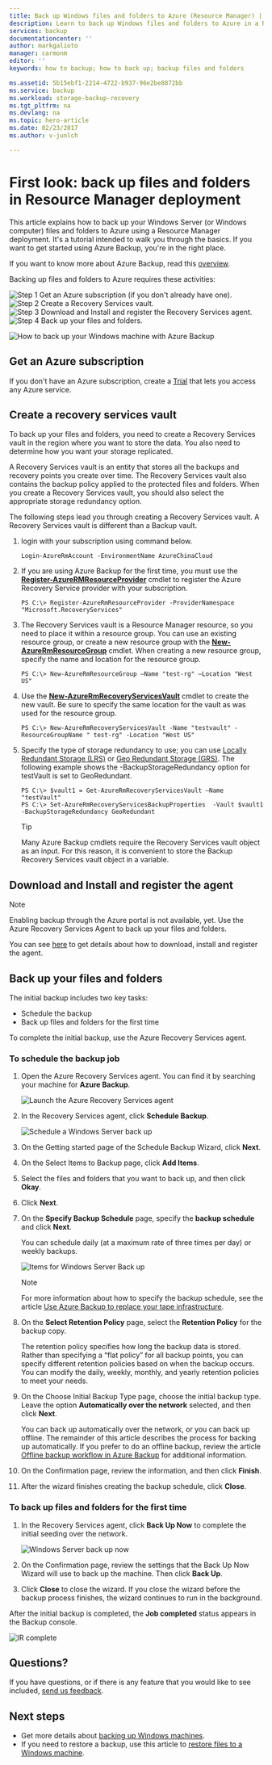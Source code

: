 ```yaml
---
title: Back up Windows files and folders to Azure (Resource Manager) | Microsoft Docs
description: Learn to back up Windows files and folders to Azure in a Resource Manager deployment.
services: backup
documentationcenter: ''
author: markgalioto
manager: carmonm
editor: ''
keywords: how to backup; how to back up; backup files and folders

ms.assetid: 5b15ebf1-2214-4722-b937-96e2be8872bb
ms.service: backup
ms.workload: storage-backup-recovery
ms.tgt_pltfrm: na
ms.devlang: na
ms.topic: hero-article
ms.date: 02/23/2017
ms.author: v-junlch

---
```

# First look: back up files and folders in Resource Manager deployment
This article explains how to back up your Windows Server (or Windows computer) files and folders to Azure using a Resource Manager deployment. It's a tutorial intended to walk you through the basics. If you want to get started using Azure Backup, you're in the right place.

If you want to know more about Azure Backup, read this [overview](./backup-introduction-to-azure-backup.md).

Backing up files and folders to Azure requires these activities:

![Step 1](./media/backup-try-azure-backup-in-10-mins/step-1.png) Get an Azure subscription (if you don't already have one).<br>
![Step 2](./media/backup-try-azure-backup-in-10-mins/step-2.png) Create a Recovery Services vault.<br>
![Step 3](./media/backup-try-azure-backup-in-10-mins/step-3.png) Download and Install and register the Recovery Services agent.<br>
![Step 4](./media/backup-try-azure-backup-in-10-mins/step-4.png) Back up your files and folders.

![How to back up your Windows machine with Azure Backup](./media/backup-try-azure-backup-in-10-mins/backup-process.png)

## Get an Azure subscription
If you don't have an Azure subscription, create a [Trial](/pricing/1rmb-trial/) that lets you access any Azure service.

## Create a recovery services vault
To back up your files and folders, you need to create a Recovery Services vault in the region where you want to store the data. You also need to determine how you want your storage replicated.

A Recovery Services vault is an entity that stores all the backups and recovery points you create over time. The Recovery Services vault also contains the backup policy applied to the protected files and folders. When you create a Recovery Services vault, you should also select the appropriate storage redundancy option.

The following steps lead you through creating a Recovery Services vault. A Recovery Services vault is different than a Backup vault.

1. login with your subscription using command below.

    ```
    Login-AzureRmAccount -EnvironmentName AzureChinaCloud
    ```

2. If you are using Azure Backup for the first time, you must use the **[Register-AzureRMResourceProvider](https://msdn.microsoft.com/library/mt679020.aspx)** cmdlet to register the Azure Recovery Service provider with your subscription.

    ```
    PS C:\> Register-AzureRmResourceProvider -ProviderNamespace "Microsoft.RecoveryServices"
    ```
3. The Recovery Services vault is a Resource Manager resource, so you need to place it within a resource group. You can use an existing resource group, or create a new resource group with the **[New-AzureRmResourceGroup](https://msdn.microsoft.com/library/mt678985.aspx)** cmdlet. When creating a new resource group, specify the name and location for the resource group.  

    ```
    PS C:\> New-AzureRmResourceGroup –Name "test-rg" –Location "West US"
    ```
4. Use the **[New-AzureRmRecoveryServicesVault](https://msdn.microsoft.com/library/mt643910.aspx)** cmdlet to create the new vault. Be sure to specify the same location for the vault as was used for the resource group.

    ```
    PS C:\> New-AzureRmRecoveryServicesVault -Name "testvault" -ResourceGroupName " test-rg" -Location "West US"
    ```
5. Specify the type of storage redundancy to use; you can use [Locally Redundant Storage (LRS)](../storage/storage-redundancy.md#locally-redundant-storage) or [Geo Redundant Storage (GRS)](../storage/storage-redundancy.md#geo-redundant-storage). The following example shows the -BackupStorageRedundancy option for testVault is set to GeoRedundant.

    ```
    PS C:\> $vault1 = Get-AzureRmRecoveryServicesVault –Name "testVault"
    PS C:\> Set-AzureRmRecoveryServicesBackupProperties  -Vault $vault1 -BackupStorageRedundancy GeoRedundant
    ```

   > [!TIP]
   > Many Azure Backup cmdlets require the Recovery Services vault object as an input. For this reason, it is convenient to store the Backup Recovery Services vault object in a variable.
   >
   >


## Download and Install and register the agent

> [!NOTE]
> Enabling backup through the Azure portal is not available, yet. Use the Azure Recovery Services Agent to back up your files and folders.

You can see [here](./backup-configure-vault-classic.md#download-install-register-backup-agent) to get details about how to download, install and register the agent.

## Back up your files and folders
The initial backup includes two key tasks:

- Schedule the backup
- Back up files and folders for the first time

To complete the initial backup, use the Azure Recovery Services agent.

### To schedule the backup job
1. Open the Azure Recovery Services agent. You can find it by searching your machine for **Azure Backup**.

    ![Launch the Azure Recovery Services agent](./media/backup-try-azure-backup-in-10-mins/snap-in-search.png)
2. In the Recovery Services agent, click **Schedule Backup**.

    ![Schedule a Windows Server back up](./media/backup-try-azure-backup-in-10-mins/schedule-first-backup.png)
3. On the Getting started page of the Schedule Backup Wizard, click **Next**.
4. On the Select Items to Backup page, click **Add Items**.
5. Select the files and folders that you want to back up, and then click **Okay**.
6. Click **Next**.
7. On the **Specify Backup Schedule** page, specify the **backup schedule** and click **Next**.

    You can schedule daily (at a maximum rate of three times per day) or weekly backups.

    ![Items for Windows Server Back up](./media/backup-try-azure-backup-in-10-mins/specify-backup-schedule-close.png)

   > [!NOTE]
   > For more information about how to specify the backup schedule, see the article [Use Azure Backup to replace your tape infrastructure](./backup-azure-backup-cloud-as-tape.md).
   >

8. On the **Select Retention Policy** page, select the **Retention Policy** for the backup copy.

    The retention policy specifies how long the backup data is stored. Rather than specifying a “flat policy” for all backup points, you can specify different retention policies based on when the backup occurs. You can modify the daily, weekly, monthly, and yearly retention policies to meet your needs.
9. On the Choose Initial Backup Type page, choose the initial backup type. Leave the option **Automatically over the network** selected, and then click **Next**.

    You can back up automatically over the network, or you can back up offline. The remainder of this article describes the process for backing up automatically. If you prefer to do an offline backup, review the article [Offline backup workflow in Azure Backup](./backup-azure-backup-import-export.md) for additional information.
10. On the Confirmation page, review the information, and then click **Finish**.
11. After the wizard finishes creating the backup schedule, click **Close**.

### To back up files and folders for the first time
1. In the Recovery Services agent, click **Back Up Now** to complete the initial seeding over the network.

    ![Windows Server back up now](./media/backup-try-azure-backup-in-10-mins/backup-now.png)
2. On the Confirmation page, review the settings that the Back Up Now Wizard will use to back up the machine. Then click **Back Up**.
3. Click **Close** to close the wizard. If you close the wizard before the backup process finishes, the wizard continues to run in the background.

After the initial backup is completed, the **Job completed** status appears in the Backup console.

![IR complete](./media/backup-try-azure-backup-in-10-mins/ircomplete.png)

## Questions?
If you have questions, or if there is any feature that you would like to see included, [send us feedback](http://aka.ms/azurebackup_feedback).

## Next steps
- Get more details about [backing up Windows machines](./backup-configure-vault.md).
- If you need to restore a backup, use this article to [restore files to a Windows machine](./backup-azure-restore-windows-server.md).